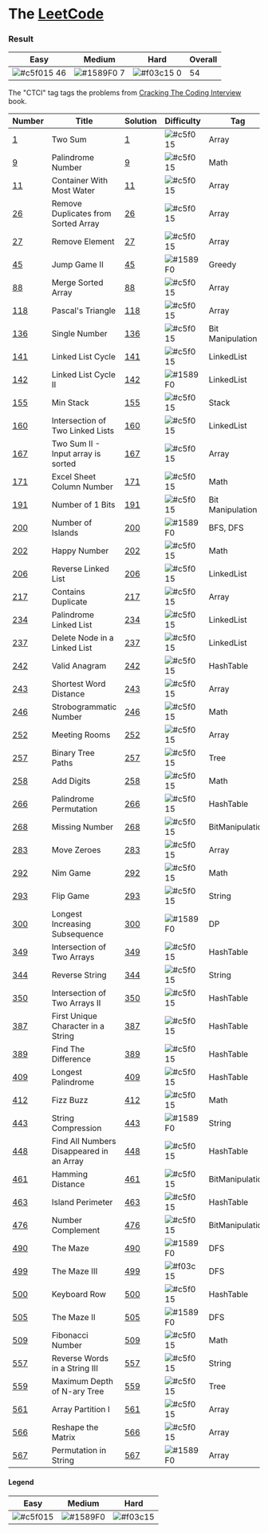 # The [LeetCode](https://leetcode.com/problemset/algorithms/)

### Result
Easy | Medium | Hard | Overall
-------|---------|-------|-------|
![#c5f015](https://via.placeholder.com/15/c5f015/000000?text=+) 46 | ![#1589F0](https://via.placeholder.com/15/1589F0/000000?text=+) 7 | ![#f03c15](https://via.placeholder.com/15/f03c15/000000?text=+) 0 | 54

The "CTCI" tag tags the problems from [Cracking The Coding Interview](https://www.amazon.com/Cracking-Coding-Interview-Programming-Questions/dp/0984782850) book.

Number | Title             | Solution  | Difficulty       | Tag
-------|-------------------|-----------|------------------|------------
[1](https://leetcode.com/problems/two-sum/) | Two Sum | [1](https://github.com/Big-Totoro/LeetCodeJS/blob/main/problems/_1.js) | ![#c5f015](https://via.placeholder.com/15/c5f015/000000?text=+) | Array
[9](https://leetcode.com/problems/palindrome-number/) | Palindrome Number | [9](https://github.com/Big-Totoro/LeetCodeJS/blob/main/problems/_9.js) | ![#c5f015](https://via.placeholder.com/15/c5f015/000000?text=+) | Math
[11](https://leetcode.com/problems/container-with-most-water/) | Container With Most Water | [11](https://github.com/Big-Totoro/LeetCodeJS/blob/main/problems/_11.js) | ![#c5f015](https://via.placeholder.com/15/c5f015/000000?text=+) | Array
[26](https://leetcode.com/problems/remove-duplicates-from-sorted-array/) | Remove Duplicates from Sorted Array | [26](https://github.com/Big-Totoro/LeetCodeJS/blob/main/problems/_26.js) | ![#c5f015](https://via.placeholder.com/15/c5f015/000000?text=+) | Array
[27](https://leetcode.com/problems/remove-element/) | Remove Element | [27](https://github.com/Big-Totoro/LeetCodeJS/blob/main/problems/_27.js) | ![#c5f015](https://via.placeholder.com/15/c5f015/000000?text=+) | Array
[45](https://leetcode.com/problems/jump-game-ii/) | Jump Game II | [45](https://github.com/Big-Totoro/LeetCodeJS/blob/main/problems/_45.js) | ![#1589F0](https://via.placeholder.com/15/1589F0/000000?text=+) | Greedy
[88](https://leetcode.com/problems/merge-sorted-array/) | Merge Sorted Array | [88](https://github.com/Big-Totoro/LeetCodeJS/blob/main/problems/_88.js) | ![#c5f015](https://via.placeholder.com/15/c5f015/000000?text=+) | Array
[118](https://leetcode.com/problems/pascals-triangle/) | Pascal's Triangle | [118](https://github.com/Big-Totoro/LeetCodeJS/blob/main/problems/_118.js) | ![#c5f015](https://via.placeholder.com/15/c5f015/000000?text=+) | Array
[136](https://leetcode.com/probl~~~~ems/single-number/) | Single Number | [136](https://github.com/Big-Totoro/LeetCodeJS/blob/main/problems/_136.js) | ![#c5f015](https://via.placeholder.com/15/c5f015/000000?text=+) | Bit Manipulation
[141](https://leetcode.com/problems/linked-list-cycle/) | Linked List Cycle | [141](https://github.com/Big-Totoro/LeetCodeJS/blob/main/problems/_141.js) | ![#c5f015](https://via.placeholder.com/15/c5f015/000000?text=+) | LinkedList
[142](https://leetcode.com/problems/linked-list-cycle-ii/) | Linked List Cycle II | [142](https://github.com/Big-Totoro/LeetCodeJS/blob/main/problems/_142.js) | ![#1589F0](https://via.placeholder.com/15/1589F0/000000?text=+) | LinkedList
[155](https://leetcode.com/problems/min-stack/) | Min Stack | [155](https://github.com/Big-Totoro/LeetCodeJS/blob/main/problems/_155.js) | ![#c5f015](https://via.placeholder.com/15/c5f015/000000?text=+) | Stack
[160](https://leetcode.com/problems/intersection-of-two-linked-lists/) | Intersection of Two Linked Lists | [160](https://github.com/Big-Totoro/LeetCodeJS/blob/main/problems/_160.js) | ![#c5f015](https://via.placeholder.com/15/c5f015/000000?text=+) | LinkedList
[167](https://leetcode.com/problems/two-sum-ii-input-array-is-sorted/) | Two Sum II - Input array is sorted | [167](https://github.com/Big-Totoro/LeetCodeJS/blob/main/problems/_167.js) | ![#c5f015](https://via.placeholder.com/15/c5f015/000000?text=+) | Array
[171](https://leetcode.com/problems/excel-sheet-column-number/) | Excel Sheet Column Number | [171](https://github.com/Big-Totoro/LeetCodeJS/blob/main/problems/_171.js) | ![#c5f015](https://via.placeholder.com/15/c5f015/000000?text=+) | Math
[191](https://leetcode.com/problems/number-of-1-bits/) | Number of 1 Bits | [191](https://github.com/Big-Totoro/LeetCodeJS/blob/main/problems/_191.js) | ![#c5f015](https://via.placeholder.com/15/c5f015/000000?text=+) | Bit Manipulation
[200](https://leetcode.com/problems/number-of-islands/) | Number of Islands | [200](https://github.com/Big-Totoro/LeetCodeJS/blob/main/problems/_200.js) | ![#1589F0](https://via.placeholder.com/15/1589F0/000000?text=+) | BFS, DFS
[202](https://leetcode.com/problems/happy-number/) | Happy Number | [202](https://github.com/Big-Totoro/LeetCodeJS/blob/main/problems/_202.js) | ![#c5f015](https://via.placeholder.com/15/c5f015/000000?text=+) | Math
[206](https://leetcode.com/problems/reverse-linked-list/) | Reverse Linked List | [206](https://github.com/Big-Totoro/LeetCodeJS/blob/main/problems/_206.js) | ![#c5f015](https://via.placeholder.com/15/c5f015/000000?text=+) | LinkedList
[217](https://leetcode.com/problems/contains-duplicate/) | Contains Duplicate | [217](https://github.com/Big-Totoro/LeetCodeJS/blob/main/problems/_217.js) | ![#c5f015](https://via.placeholder.com/15/c5f015/000000?text=+) | Array
[234](https://leetcode.com/problems/palindrome-linked-list/) | Palindrome Linked List | [234](https://github.com/Big-Totoro/LeetCodeJS/blob/main/problems/_234.js) | ![#c5f015](https://via.placeholder.com/15/c5f015/000000?text=+) | LinkedList
[237](https://leetcode.com/problems/delete-node-in-a-linked-list/) | Delete Node in a Linked List | [237](https://github.com/Big-Totoro/LeetCodeJS/blob/main/problems/_237.js) | ![#c5f015](https://via.placeholder.com/15/c5f015/000000?text=+) | LinkedList
[242](https://leetcode.com/problems/valid-anagram/) | Valid Anagram | [242](https://github.com/Big-Totoro/LeetCodeJS/blob/main/problems/_242.js) | ![#c5f015](https://via.placeholder.com/15/c5f015/000000?text=+) | HashTable
[243](https://leetcode.com/problems/shortest-word-distance/) | Shortest Word Distance | [243](https://github.com/Big-Totoro/LeetCodeJS/blob/main/problems/_243.js) | ![#c5f015](https://via.placeholder.com/15/c5f015/000000?text=+) | Array
[246](https://leetcode.com/problems/strobogrammatic-number/) | Strobogrammatic Number | [246](https://github.com/Big-Totoro/LeetCodeJS/blob/main/problems/_246.js) | ![#c5f015](https://via.placeholder.com/15/c5f015/000000?text=+) | Math
[252](https://leetcode.com/problems/meeting-rooms/) | Meeting Rooms | [252](https://github.com/Big-Totoro/LeetCodeJS/blob/main/problems/_252.js) | ![#c5f015](https://via.placeholder.com/15/c5f015/000000?text=+) | Array
[257](https://leetcode.com/problems/binary-tree-paths/) | Binary Tree Paths | [257](https://github.com/Big-Totoro/LeetCodeJS/blob/main/problems/_257.js) | ![#c5f015](https://via.placeholder.com/15/c5f015/000000?text=+) | Tree
[258](https://leetcode.com/problems/add-digits/) | Add Digits | [258](https://github.com/Big-Totoro/LeetCodeJS/blob/main/problems/_258.js) | ![#c5f015](https://via.placeholder.com/15/c5f015/000000?text=+) | Math
[266](https://leetcode.com/problems/palindrome-permutation/) | Palindrome Permutation | [266](https://github.com/Big-Totoro/LeetCodeJS/blob/main/problems/_266.js) | ![#c5f015](https://via.placeholder.com/15/c5f015/000000?text=+) | HashTable
[268](https://leetcode.com/problems/missing-number/) | Missing Number | [268](https://github.com/Big-Totoro/LeetCodeJS/blob/main/problems/_268.js) | ![#c5f015](https://via.placeholder.com/15/c5f015/000000?text=+) | BitManipulation
[283](https://leetcode.com/problems/move-zeroes/) | Move Zeroes | [283](https://github.com/Big-Totoro/LeetCodeJS/blob/main/problems/_283.js) | ![#c5f015](https://via.placeholder.com/15/c5f015/000000?text=+) | Array
[292](https://leetcode.com/problems/nim-game/) | Nim Game | [292](https://github.com/Big-Totoro/LeetCodeJS/blob/main/problems/_292.js) | ![#c5f015](https://via.placeholder.com/15/c5f015/000000?text=+) | Math
[293](https://leetcode.com/problems/flip-game/) | Flip Game | [293](https://github.com/Big-Totoro/LeetCodeJS/blob/main/problems/_293.js) | ![#c5f015](https://via.placeholder.com/15/c5f015/000000?text=+) | String
[300](https://leetcode.com/problems/longest-increasing-subsequence/) | Longest Increasing Subsequence | [300](https://github.com/Big-Totoro/LeetCodeJS/blob/main/problems/_300.js) | ![#1589F0](https://via.placeholder.com/15/1589F0/000000?text=+) | DP
[349](https://leetcode.com/problems/intersection-of-two-arrays/) | Intersection of Two Arrays | [349](https://github.com/Big-Totoro/LeetCodeJS/blob/main/problems/_349.js) | ![#c5f015](https://via.placeholder.com/15/c5f015/000000?text=+) | HashTable
[344](https://leetcode.com/problems/reverse-string/) | Reverse String | [344](https://github.com/Big-Totoro/LeetCodeJS/blob/main/problems/_344.js) | ![#c5f015](https://via.placeholder.com/15/c5f015/000000?text=+) | String
[350](https://leetcode.com/problems/intersection-of-two-arrays-ii/) | Intersection of Two Arrays II | [350](https://github.com/Big-Totoro/LeetCodeJS/blob/main/problems/_350.js) | ![#c5f015](https://via.placeholder.com/15/c5f015/000000?text=+) | HashTable
[387](https://leetcode.com/problems/first-unique-character-in-a-string/) | First Unique Character in a String | [387](https://github.com/Big-Totoro/LeetCodeJS/blob/main/problems/_387.js) | ![#c5f015](https://via.placeholder.com/15/c5f015/000000?text=+) | HashTable
[389](https://leetcode.com/problems/find-the-difference/) | Find The Difference | [389](https://github.com/Big-Totoro/LeetCodeJS/blob/main/problems/_389.js) | ![#c5f015](https://via.placeholder.com/15/c5f015/000000?text=+) | HashTable
[409](https://leetcode.com/problems/longest-palindrome/) | Longest Palindrome | [409](https://github.com/Big-Totoro/LeetCodeJS/blob/main/problems/_409.js) | ![#c5f015](https://via.placeholder.com/15/c5f015/000000?text=+) | HashTable
[412](https://leetcode.com/problems/fizz-buzz/) | Fizz Buzz | [412](https://github.com/Big-Totoro/LeetCodeJS/blob/main/problems/_412.js) | ![#c5f015](https://via.placeholder.com/15/c5f015/000000?text=+) | Math
[443](https://leetcode.com/problems/string-compression/) | String Compression | [443](https://github.com/Big-Totoro/LeetCodeJS/blob/main/problems/_443.js) | ![#1589F0](https://via.placeholder.com/15/1589F0/000000?text=+) | String
[448](https://leetcode.com/problems/find-all-numbers-disappeared-in-an-array/) | Find All Numbers Disappeared in an Array | [448](https://github.com/Big-Totoro/LeetCodeJS/blob/main/problems/_448.js) | ![#c5f015](https://via.placeholder.com/15/c5f015/000000?text=+) | HashTable
[461](https://leetcode.com/problems/hamming-distance/) | Hamming Distance | [461](https://github.com/Big-Totoro/LeetCodeJS/blob/main/problems/_461.js) | ![#c5f015](https://via.placeholder.com/15/c5f015/000000?text=+) | BitManipulation
[463](https://leetcode.com/problems/island-perimeter/) | Island Perimeter | [463](https://github.com/Big-Totoro/LeetCodeJS/blob/main/problems/_463.js) | ![#c5f015](https://via.placeholder.com/15/c5f015/000000?text=+) | HashTable
[476](https://leetcode.com/problems/number-complement/) | Number Complement | [476](https://github.com/Big-Totoro/LeetCodeJS/blob/main/problems/_476.js) | ![#c5f015](https://via.placeholder.com/15/c5f015/000000?text=+) | BitManipulation
[490](https://leetcode.com/problems/the-maze/) | The Maze | [490](https://github.com/Big-Totoro/LeetCodeJS/blob/main/problems/_490.js) | ![#1589F0](https://via.placeholder.com/15/1589F0/000000?text=+) | DFS
[499](https://leetcode.com/problems/the-maze-iii/) | The Maze III | [499](https://github.com/Big-Totoro/LeetCodeJS/blob/main/problems/_490.js) | ![#f03c15](https://via.placeholder.com/15/f03c15/000000?text=+) | DFS
[500](https://leetcode.com/problems/keyboard-row/) | Keyboard Row | [500](https://github.com/Big-Totoro/LeetCodeJS/blob/main/problems/_500.js) | ![#c5f015](https://via.placeholder.com/15/c5f015/000000?text=+) | HashTable
[505](https://leetcode.com/problems/the-maze-ii/) | The Maze II | [505](https://github.com/Big-Totoro/LeetCodeJS/blob/main/problems/_505.js) | ![#1589F0](https://via.placeholder.com/15/1589F0/000000?text=+) | DFS
[509](https://leetcode.com/problems/fibonacci-number/) | Fibonacci Number | [509](https://github.com/Big-Totoro/LeetCodeJS/blob/main/problems/_509.js) | ![#c5f015](https://via.placeholder.com/15/c5f015/000000?text=+) | Math
[557](https://leetcode.com/problems/reverse-words-in-a-string-iii/) | Reverse Words in a String III | [557](https://github.com/Big-Totoro/LeetCodeJS/blob/main/problems/_557.js) | ![#c5f015](https://via.placeholder.com/15/c5f015/000000?text=+) | String
[559](https://leetcode.com/problems/maximum-depth-of-n-ary-tree/) | Maximum Depth of N-ary Tree | [559](https://github.com/Big-Totoro/LeetCodeJS/blob/main/problems/_559.js) | ![#c5f015](https://via.placeholder.com/15/c5f015/000000?text=+) | Tree
[561](https://leetcode.com/problems/array-partition-i/) | Array Partition I | [561](https://github.com/Big-Totoro/LeetCodeJS/blob/main/problems/_559.js) | ![#c5f015](https://via.placeholder.com/15/c5f015/000000?text=+) | Array
[566](https://leetcode.com/problems/reshape-the-matrix/) | Reshape the Matrix | [566](https://github.com/Big-Totoro/LeetCodeJS/blob/main/problems/_566.js) | ![#c5f015](https://via.placeholder.com/15/c5f015/000000?text=+) | Array
[567](https://leetcode.com/problems/permutation-in-string/) | Permutation in String | [567](https://github.com/Big-Totoro/LeetCodeJS/blob/main/problems/_567.js) | ![#1589F0](https://via.placeholder.com/15/1589F0/000000?text=+) | Array

#### Legend
Easy | Medium | Hard
-------|---------|-------|
![#c5f015](https://via.placeholder.com/15/c5f015/000000?text=+) | ![#1589F0](https://via.placeholder.com/15/1589F0/000000?text=+) | ![#f03c15](https://via.placeholder.com/15/f03c15/000000?text=+)